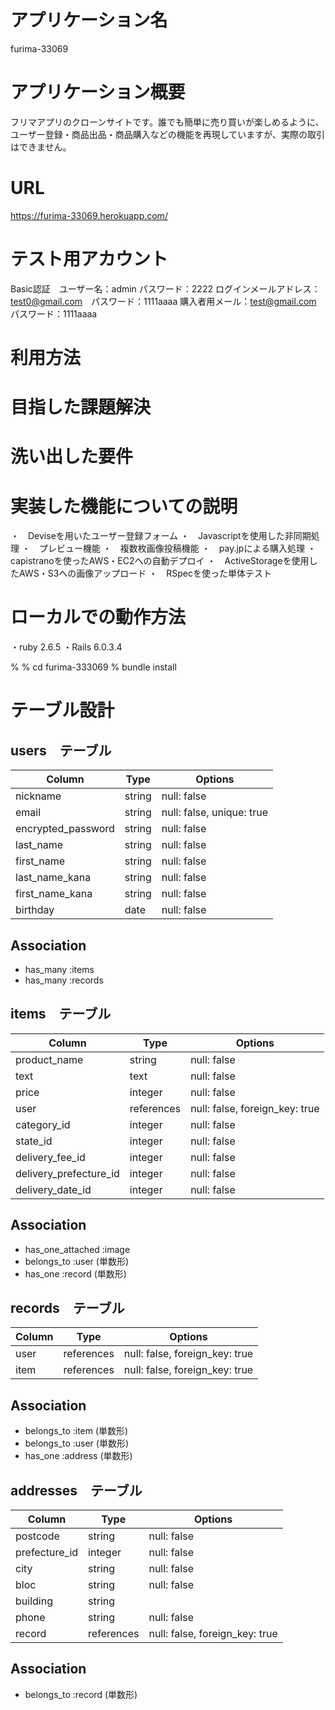 # アプリケーション名
furima-33069

# アプリケーション概要
フリマアプリのクローンサイトです。誰でも簡単に売り買いが楽しめるように、ユーザー登録・商品出品・商品購入などの機能を再現していますが、実際の取引はできません。

# URL
https://furima-33069.herokuapp.com/

# テスト用アカウント
Basic認証　ユーザー名：admin パスワード：2222
ログインメールアドレス：test0@gmail.com　パスワード：1111aaaa
購入者用メール：test@gmail.com　パスワード：1111aaaa

# 利用方法
# 目指した課題解決
# 洗い出した要件
# 実装した機能についての説明
・　Deviseを用いたユーザー登録フォーム
・　Javascriptを使用した非同期処理
・　プレビュー機能
・　複数枚画像投稿機能
・　pay.jpによる購入処理
・　capistranoを使ったAWS・EC2への自動デプロイ
・　ActiveStorageを使用したAWS・S3への画像アップロード
・　RSpecを使った単体テスト

# ローカルでの動作方法
・ruby 2.6.5
・Rails 6.0.3.4

% 
% cd furima-333069
% bundle install

# テーブル設計

## users　テーブル

| Column             | Type   | Options                   |
| ----------         | ------ | ------------------------- |
| nickname           | string | null: false               |
| email              | string | null: false, unique: true |
| encrypted_password | string | null: false               |
| last_name          | string | null: false               |
| first_name         | string | null: false               |
| last_name_kana     | string | null: false               |
| first_name_kana    | string | null: false               |
| birthday           | date   | null: false               |

## Association
- has_many :items
- has_many :records


## items　テーブル

| Column                 | Type       | Options                          |
| ---------------------- | ---------- | -------------------------------- |
| product_name           | string     | null: false                      |
| text                   | text       | null: false                      |
| price                  | integer    | null: false                      |　
| user                   | references | null: false, foreign_key: true   |
| category_id            | integer    | null: false                      |ActiveHushで実装する
| state_id               | integer    | null: false                      |ActiveHushで実装する
| delivery_fee_id        | integer    | null: false                      |ActiveHushで実装する
| delivery_prefecture_id | integer    | null: false                      |ActiveHushで実装する
| delivery_date_id       | integer    | null: false                      |ActiveHushで実装する

## Association
- has_one_attached :image
- belongs_to :user (単数形)
- has_one :record (単数形)


## records　テーブル

| Column              | Type       | Options                          |
| ------------------- | ---------- | -------------------------------- |
| user                | references | null: false, foreign_key: true   |
| item                | references | null: false, foreign_key: true   |

## Association

- belongs_to :item (単数形)
- belongs_to :user (単数形)
- has_one :address (単数形)


## addresses　テーブル

| Column              | Type       | Options                          |
| ------------------- | ---------- | -------------------------------- |
| postcode            | string     | null: false                      |
| prefecture_id       | integer    | null: false                      |
| city                | string     | null: false                      |
| bloc                | string     | null: false                      |
| building            | string     |                                  |
| phone               | string     | null: false                      |
| record              | references | null: false, foreign_key: true   |


## Association
- belongs_to :record (単数形)
